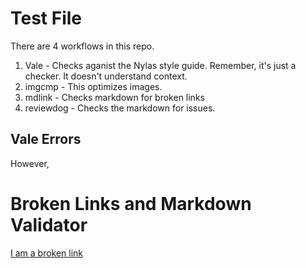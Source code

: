 # Test File

There are 4 workflows in this repo. 

1. Vale - Checks aganist the Nylas style guide. Remember, it's just a checker. It doesn't understand context. 
2. imgcmp - This optimizes images.
3. mdlink - Checks markdown for broken links
4. reviewdog - Checks the markdown for issues.


## Vale Errors
However,

# Broken Links and Markdown Validator
[I am a broken link](https://somelink.com)